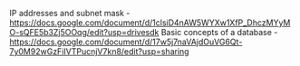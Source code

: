IP addresses and subnet mask - https://docs.google.com/document/d/1clsiD4nAW5WYXw1XfP_DhczMYyMO-sQFE5b3Zj5OOqg/edit?usp=drivesdk
Basic concepts of a database - https://docs.google.com/document/d/17w5j7naVAjdOuVG6Qt-7y0M92wGzFiIVTPucnjV7kn8/edit?usp=sharing
